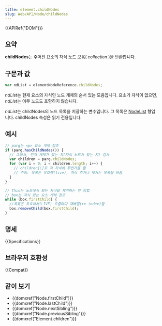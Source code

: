 ```yaml
---
title: element.childNodes
slug: Web/API/Node/childNodes
---
```


{{APIRef("DOM")}}

## 요약

**childNodes**는 주어진 요소의 자식 노드 모음(
_collection_
)을 반환합니다.

## 구문과 값

```js
var ndList = elementNodeReference.childNodes;
```

*ndList*는 현재 요소의 자식인 노드 개체의 순서 있는 모음입니다. 요소가 자식이 없으면, *ndList*는 아무 노드도 포함하지 않습니다.

*ndList*는 childNodes의 노드 목록을 저장하는 변수입니다. 그 목록은 [NodeList](http://www.w3.org/TR/2004/REC-DOM-Level-3-Core-20040407/core.html#ID-536297177) 형입니다. childNodes 속성은 읽기 전용입니다.

## 예시

```js
// parg는 <p> 요소 개체 참조
if (parg.hasChildNodes()) {
  // 그래서, 먼저 개체가 찼는 지(자식 노드가 있는 지) 검사
  var children = parg.childNodes;
  for (var i = 0; i < children.length; i++) {
    // children[i]로 각 자식에 무언가를 함
    // 주의: 목록은 유효해(live), 자식 추가나 제거는 목록을 바꿈
  }
}

// This는 노드에서 모든 자식을 제거하는 한 방법
// box는 자식 있는 요소 개체 참조
while (box.firstChild) {
  //목록은 유효해서(LIVE) 호출마다 재배열(re-index)함
  box.removeChild(box.firstChild);
}
```

## 명세

{{Specifications}}

## 브라우저 호환성

{{Compat}}

## 같이 보기

- {{domxref("Node.firstChild")}}
- {{domxref("Node.lastChild")}}
- {{domxref("Node.nextSibling")}}
- {{domxref("Node.previousSibling")}}
- {{domxref("Element.children")}}
